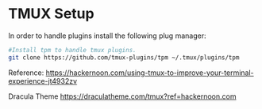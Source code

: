 # TMUX Setup

In order to handle plugins install the following plug manager: 

```bash
#Install tpm to handle tmux plugins.
git clone https://github.com/tmux-plugins/tpm ~/.tmux/plugins/tpm
```

Reference: https://hackernoon.com/using-tmux-to-improve-your-terminal-experience-jt4932zv

Dracula Theme
https://draculatheme.com/tmux?ref=hackernoon.com 

